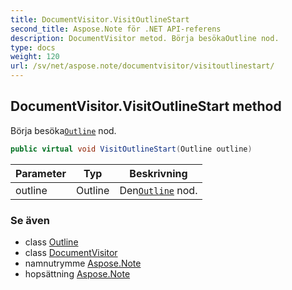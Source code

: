 ```yaml
---
title: DocumentVisitor.VisitOutlineStart
second_title: Aspose.Note för .NET API-referens
description: DocumentVisitor metod. Börja besökaOutline nod.
type: docs
weight: 120
url: /sv/net/aspose.note/documentvisitor/visitoutlinestart/
---
```

## DocumentVisitor.VisitOutlineStart method

Börja besöka[`Outline`](../../outline/) nod.

```csharp
public virtual void VisitOutlineStart(Outline outline)
```

| Parameter | Typ | Beskrivning |
| --- | --- | --- |
| outline | Outline | Den[`Outline`](../../outline/) nod. |

### Se även

* class [Outline](../../outline/)
* class [DocumentVisitor](../)
* namnutrymme [Aspose.Note](../../documentvisitor/)
* hopsättning [Aspose.Note](../../../)


